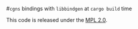 #`cgns` bindings with `libbindgen` at `cargo build` time

This code is released under the [MPL 2.0](./LICENSE).

